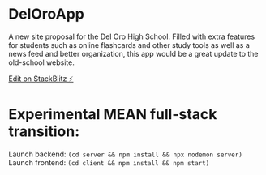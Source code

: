 # DelOroApp

A new site proposal for the Del Oro High School. Filled with extra features for students such as online flashcards and other study tools as well as a news feed and better organization, this app would be a great update to the old-school website.

[Edit on StackBlitz ⚡️](https://stackblitz.com/edit/stackblitz-starters-sxdhgr)

# Experimental MEAN full-stack transition:

Launch backend: `(cd server && npm install && npx nodemon server)`
Launch frontend: `(cd client && npm install && npm start)`

